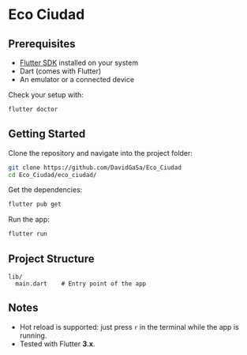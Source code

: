 # Eco Ciudad

## Prerequisites

- [Flutter SDK](https://docs.flutter.dev/get-started/install) installed on your system
- Dart (comes with Flutter)
- An emulator or a connected device

Check your setup with:

```bash
flutter doctor
````

## Getting Started

Clone the repository and navigate into the project folder:

```bash
git clone https://github.com/DavidGaSa/Eco_Ciudad
cd Eco_Ciudad/eco_ciudad/
```

Get the dependencies:

```bash
flutter pub get
```

Run the app:

```bash
flutter run
```

## Project Structure

```
lib/
  main.dart    # Entry point of the app
```

## Notes

* Hot reload is supported: just press `r` in the terminal while the app is running.
* Tested with Flutter **3.x**.

